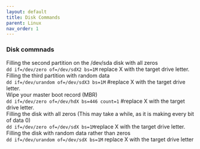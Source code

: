```yaml
---
layout: default
title: Disk Commands
parent: Linux
nav_order: 1
---
```

### Disk commnads

Filling the second partition on the /dev/sda disk with all zeros  
```dd if=/dev/zero of=/dev/sdX2 bs=1M``` replace X with the target drive letter.  
Filling the third partition with random data  
```dd if=/dev/urandom of=/dev/sdX3 bs=1M``` #replace X with the target drive letter.  
Wipe your master boot record (MBR)  
```dd if=/dev/zero of=/dev/hdX bs=446 count=1``` #replace X with the target drive letter.  
Filling the disk with all zeros (This may take a while, as it is making every bit of data 0)  
```dd if=/dev/zero of=/dev/sdX bs=1M```replace X with the target drive letter.  
Filling the disk with random data rather than zeros   
```dd if=/dev/urandom of=/dev/sdX bs=1M``` replace X with the target drive letter  